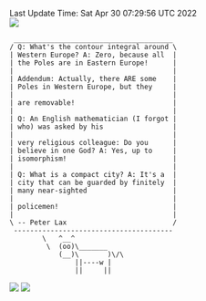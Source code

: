 Last Update Time: 
Sat Apr 30 07:29:56 UTC 2022
<br>![](https://img.shields.io/badge/%E5%A4%A7%E5%AE%B6-%E5%AE%89%E5%AE%89-green)<br>
```
 _______________________________________
/ Q: What's the contour integral around \
| Western Europe? A: Zero, because all  |
| the Poles are in Eastern Europe!      |
|                                       |
| Addendum: Actually, there ARE some    |
| Poles in Western Europe, but they     |
|                                       |
| are removable!                        |
|                                       |
| Q: An English mathematician (I forgot |
| who) was asked by his                 |
|                                       |
| very religious colleague: Do you      |
| believe in one God? A: Yes, up to     |
| isomorphism!                          |
|                                       |
| Q: What is a compact city? A: It's a  |
| city that can be guarded by finitely  |
| many near-sighted                     |
|                                       |
| policemen!                            |
|                                       |
\ -- Peter Lax                          /
 ---------------------------------------
        \   ^__^
         \  (oo)\_______
            (__)\       )\/\
                ||----w |
                ||     ||
```
![](https://github-readme-stats.vercel.app/api?username=chenlitw)
![](https://github-readme-stats.vercel.app/api/top-langs/?username=chenlitw)
